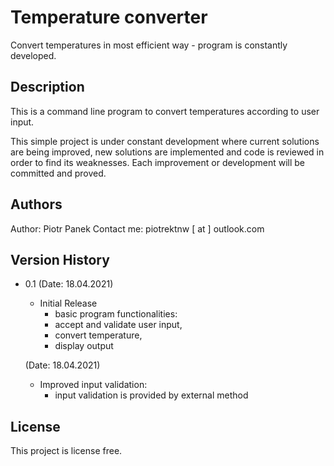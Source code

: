 # Temperature converter

Convert temperatures in most efficient way - program is constantly developed. 

## Description

This is a command line program to convert temperatures according to user input.

This simple project is under constant development where current solutions are being improved, new solutions are implemented and code is reviewed in order to find its weaknesses. 
Each improvement or development will be committed and proved. 

## Authors

Author: Piotr Panek
Contact me: piotrektnw [ at ] outlook.com


## Version History

* 0.1
    (Date: 18.04.2021)
    * Initial Release
      - basic program functionalities:
      - accept and validate user input, 
      - convert temperature, 
      - display output
     
    (Date: 18.04.2021)
    * Improved input validation: 
      - input validation is provided by external method
    

## License

This project is license free.
